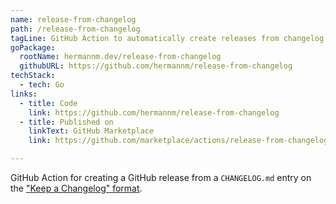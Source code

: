 ```yaml
---
name: release-from-changelog
path: /release-from-changelog
tagLine: GitHub Action to automatically create releases from changelog entries.
goPackage:
  rootName: hermannm.dev/release-from-changelog
  githubURL: https://github.com/hermannm/release-from-changelog
techStack:
  - tech: Go
links:
  - title: Code
    link: https://github.com/hermannm/release-from-changelog
  - title: Published on
    linkText: GitHub Marketplace
    link: https://github.com/marketplace/actions/release-from-changelog

---
```


GitHub Action for creating a GitHub release from a `CHANGELOG.md` entry on the
["Keep a Changelog" format](https://keepachangelog.com/).
